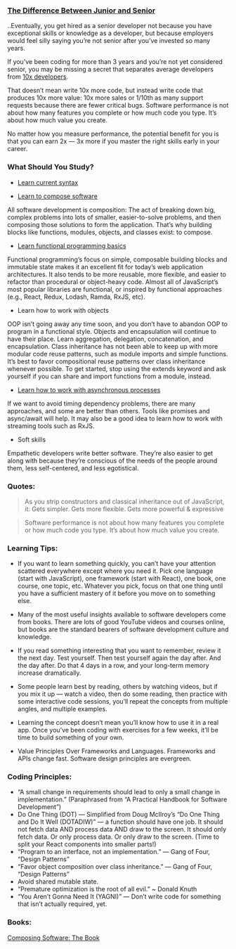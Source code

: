 
### [The Difference Between Junior and Senior](https://medium.com/javascript-scene/what-is-the-difference-between-a-junior-and-a-senior-developer-63c1594d7a98)

..Eventually, you get hired as a senior developer not because you have
exceptional skills or knowledge as a developer, but because employers
would feel silly saying you’re not senior after you’ve invested so many years.

If you’ve been coding for more than 3 years and you’re not yet considered senior,
you may be missing a secret that separates average developers
from [10x developers](https://medium.com/javascript-scene/getting-to-10x-results-what-any-developer-can-learn-from-the-best-54b6c296a5ef).

That doesn’t mean write 10x more code, but instead write code that produces 10x more value:
10x more sales or 1/10th as many support requests because there are fewer critical bugs.
Software performance is not about how many features you complete or how much code you type.
It’s about how much value you create.

No matter how you measure performance, the potential benefit for you is that
you can earn 2x — 3x more if you master the right skills early in your career.

### What Should You Study?

- [Learn current syntax](https://medium.com/javascript-scene/a-functional-programmers-introduction-to-javascript-composing-software-d670d14ede30)

- [Learn to compose software](https://medium.com/javascript-scene/composing-software-the-book-f31c77fc3ddc)

All software development is composition: The act of breaking down big, complex problems into lots of smaller, easier-to-solve problems, and then composing those solutions to form the application. That’s why building blocks like functions, modules, objects, and classes exist: to compose.

- [Learn functional programming basics](https://medium.com/javascript-scene/master-the-javascript-interview-what-is-functional-programming-7f218c68b3a0)

Functional programming’s focus on simple, composable building blocks and immutable state makes it an excellent fit for today’s web application architectures. It also tends to be more reusable, more flexible, and easier to refactor than procedural or object-heavy code. Almost all of JavaScript’s most popular libraries are functional, or inspired by functional approaches (e.g., React, Redux, Lodash, Ramda, RxJS, etc).

- Learn how to work with objects

OOP isn’t going away any time soon, and you don’t have to abandon OOP to program in a functional style. Objects and encapsulation will continue to have their place. Learn aggregation, delegation, concatenation, and encapsulation. Class inheritance has not been able to keep up with more modular code reuse patterns, such as module imports and simple functions. It’s best to favor compositional reuse patterns over class inheritance whenever possible. To get started, stop using the extends keyword and ask yourself if you can share and import functions from a module, instead.

- [Learn how to work with asynchronous processes](https://medium.com/javascript-scene/master-the-javascript-interview-what-is-a-promise-27fc71e77261)

If we want to avoid timing dependency problems, there are many approaches, and some are better than others. Tools like promises and async/await will help. It may also be a good idea to learn how to work with streaming tools such as RxJS.

- Soft skills

Empathetic developers write better software. They’re also easier to get along with because they’re conscious of the needs of the people around them, less self-centered, and less egotistical.

### Quotes:

> As you strip constructors and classical inheritance out of JavaScript, it: Gets simpler. Gets more flexible. Gets more powerful & expressive

> Software performance is not about how many features you complete or how much code you type. It’s about how much value you create.

### Learning Tips:

- If you want to learn something quickly, you can’t have your attention scattered everywhere except where you need it. Pick one language (start with JavaScript), one framework (start with React), one book, one course, one topic, etc. Whatever you pick, focus on that one thing until you have a sufficient mastery of it before you move on to something else.

- Many of the most useful insights available to software developers come from books. There are lots of good YouTube videos and courses online, but books are the standard bearers of software development culture and knowledge.

- If you read something interesting that you want to remember, review it the next day. Test yourself. Then test yourself again the day after. And the day after. Do that 4 days in a row, and your long-term memory increase dramatically.

- Some people learn best by reading, others by watching videos, but if you mix it up — watch a video, then do some reading, then practice with some interactive code sessions, you’ll repeat the concepts from multiple angles, and multiple examples.

- Learning the concept doesn’t mean you’ll know how to use it in a real app. Once you’ve been coding with exercises for a few weeks, it’ll be time to build something of your own.

- Value Principles Over Frameworks and Languages. Frameworks and APIs change fast. Software design principles are evergreen.

### Coding Principles:

- “A small change in requirements should lead to only a small change in implementation.” (Paraphrased from “A Practical Handbook for Software Development”)
- Do One Thing (DOT) — Simplified from Doug McIlroy’s “Do One Thing and Do It Well (DOTADIW)” — a function should have one job. It should not fetch data AND process data AND draw to the screen. It should only fetch data. Or only process data. Or only draw to the screen. (Time to split your React components into smaller parts!)
- “Program to an interface, not an implementation.” — Gang of Four, “Design Patterns”
- “Favor object composition over class inheritance.” — Gang of Four, “Design Patterns”
- Avoid shared mutable state.
- “Premature optimization is the root of all evil.” ~ Donald Knuth
- “You Aren’t Gonna Need It (YAGNI)” — Don’t write code for something that isn’t actually required, yet.

### Books:

[Composing Software: The Book](https://medium.com/javascript-scene/composing-software-the-book-f31c77fc3ddc)

